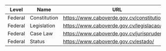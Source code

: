 | Level | Name | URL |
|---|---|---|
| Federal | Constitution | https://www.caboverde.gov.cv/constitution/ |
| Federal | Legislation | https://www.caboverde.gov.cv/legislacao/ |
| Federal | Case Law | https://www.caboverde.gov.cv/jurisprudencia/ |
| Federal | Status | https://www.caboverde.gov.cv/estado/ |